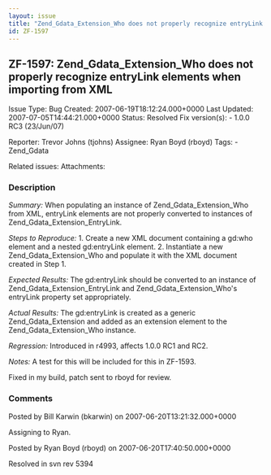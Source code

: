 ```yaml
---
layout: issue
title: "Zend_Gdata_Extension_Who does not properly recognize entryLink elements when importing from XML"
id: ZF-1597
---
```


ZF-1597: Zend\_Gdata\_Extension\_Who does not properly recognize entryLink elements when importing from XML
-----------------------------------------------------------------------------------------------------------

 Issue Type: Bug Created: 2007-06-19T18:12:24.000+0000 Last Updated: 2007-07-05T14:44:21.000+0000 Status: Resolved Fix version(s): - 1.0.0 RC3 (23/Jun/07)
 
 Reporter:  Trevor Johns (tjohns)  Assignee:  Ryan Boyd (rboyd)  Tags: - Zend\_Gdata
 
 Related issues: 
 Attachments: 
### Description

_Summary:_ When populating an instance of Zend\_Gdata\_Extension\_Who from XML, entryLink elements are not properly converted to instances of Zend\_Gdata\_Extension\_EntryLink.

_Steps to Reproduce:_ 1. Create a new XML document containing a gd:who element and a nested gd:entryLink element. 2. Instantiate a new Zend\_Gdata\_Extension\_Who and populate it with the XML document created in Step 1.

_Expected Results:_ The gd:entryLink should be converted to an instance of Zend\_Gdata\_Extension\_EntryLink and Zend\_Gdata\_Extension\_Who's entryLink property set appropriately.

_Actual Results:_ The gd:entryLink is created as a generic Zend\_Gdata\_Extension and added as an extension element to the Zend\_Gdata\_Extension\_Who instance.

_Regression:_ Introduced in r4993, affects 1.0.0 RC1 and RC2.

_Notes:_ A test for this will be included for this in ZF-1593.

Fixed in my build, patch sent to rboyd for review.

 

 

### Comments

Posted by Bill Karwin (bkarwin) on 2007-06-20T13:21:32.000+0000

Assigning to Ryan.

 

 

Posted by Ryan Boyd (rboyd) on 2007-06-20T17:40:50.000+0000

Resolved in svn rev 5394

 

 